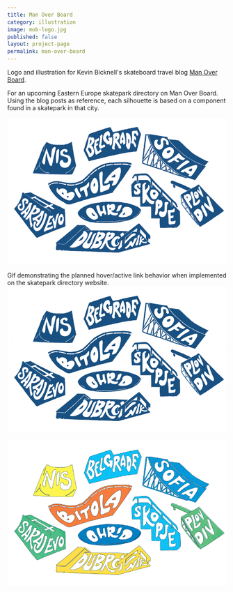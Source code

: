 ```yaml
---
title: Man Over Board
category: illustration
image: mob-logo.jpg
published: false
layout: project-page
permalink: man-over-board
---
```

Logo and illustration for Kevin Bicknell's skateboard travel blog [Man Over Board](http://manoboard.com/). 

For an upcoming Eastern Europe skatepark directory on Man Over Board. Using the blog posts as reference, each silhouette is based on a component found in a skatepark in that city.  

![Skatepark Directory](/images/illustration/eastern-europe-blue.png)

Gif demonstrating the planned hover/active link behavior when implemented on the skatepark directory website. 
![Skatepark Directory](/images/illustration/skatepark_gif.gif)

![Skatepark Directory](/images/illustration/eastern-europe-colors.png)

